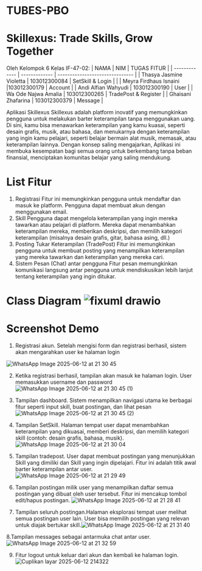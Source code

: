 # TUBES-PBO
# Skillexus: Trade Skills, Grow Together

Oleh Kelompok 6 Kelas IF-47-02: 
|     NAMA      |      NIM      |           TUGAS FITUR           |
| ------------- | ------------- | ------------------------------- |
| Thasya Jasmine Violetta | 103012300084 |       SetSkill & Login   |                        |
| Meyra Firdhaus Isnaini |103012300179 | Account |
| Andi Alfian Wahyudi | 103012300190 | User |
| Wa Ode Najwa Amalia | 103012300265 | TradePost & Register |
| Ghaisani Zhafarina | 103012300379 | Message |

Aplikasi Skillexus 
Skillexus adalah platform inovatif yang memungkinkan pengguna untuk melakukan barter 
keterampilan tanpa menggunakan uang. Di sini, kamu bisa menawarkan keterampilan yang 
kamu kuasai, seperti desain grafis, musik, atau bahasa, dan menukarnya dengan 
keterampilan yang ingin kamu pelajari, seperti belajar bermain alat musik, memasak, atau 
keterampilan lainnya. Dengan konsep saling mengajarkan, Aplikasi ini membuka 
kesempatan bagi semua orang untuk berkembang tanpa beban finansial, menciptakan 
komunitas belajar yang saling mendukung.

# List Fitur
1. Registrasi 
Fitur ini memungkinkan pengguna untuk mendaftar dan masuk ke platform. 
Pengguna dapat membuat akun dengan menggunakan email.  
2. Skill 
Pengguna dapat mengelola keterampilan yang ingin mereka tawarkan atau pelajari 
di platform. Mereka dapat menambahkan keterampilan mereka, memberikan 
deskripsi, dan memilih kategori keterampilan (misalnya desain grafis, gitar, bahasa 
asing, dll.) 
3. Posting Tukar Keterampilan (TradePost) 
Fitur ini memungkinkan pengguna untuk membuat posting yang menampilkan 
keterampilan yang mereka tawarkan dan keterampilan yang mereka cari. 
4. Sistem Pesan (Chat) antar pengguna 
Fitur pesan memungkinkan komunikasi langsung antar pengguna untuk 
mendiskusikan lebih lanjut tentang keterampilan yang ingin ditukar.

# Class Diagram ![fixuml drawio](https://github.com/user-attachments/assets/065cfefb-4d50-4462-81a2-6bada7f51df0)

# Screenshot Demo
1. Registrasi akun. Setelah mengisi form dan registrasi berhasil, sistem akan mengarahkan user ke halaman login

![WhatsApp Image 2025-06-12 at 21 30 45](https://github.com/user-attachments/assets/e7908245-e76d-47f6-baff-83bdbd6d36b1)

2. Ketika registrasi berhasil, tampilan akan masuk ke halaman login. User memasukkan username dan password
![WhatsApp Image 2025-06-12 at 21 30 45 (1)](https://github.com/user-attachments/assets/4b0b0359-ef1d-4ace-890b-e4f0ac0cc09f)

3. Tampilan dashboard. Sistem menampilkan navigasi utama ke berbagai fitur seperti input skill, buat postingan, dan lihat pesan
![WhatsApp Image 2025-06-12 at 21 30 45 (2)](https://github.com/user-attachments/assets/ae07613c-fe28-441c-a6e0-5d686640a46e)

4. Tampilan SetSkill. Halaman tempat user dapat menambahkan keterampilan yang dikuasai, memberi deskripsi, dan memilih kategori skill (contoh: desain grafis, bahasa, musik).
![WhatsApp Image 2025-06-12 at 21 30 04](https://github.com/user-attachments/assets/2bd70780-c952-4791-aa52-d91fa848ca88)

5. Tampilan tradepost. User dapat membuat postingan yang menunjukkan Skill yang dimiliki dan Skill yang ingin dipelajari. Fitur ini adalah titik awal barter keterampilan antar user.![WhatsApp Image 2025-06-12 at 21 29 49](https://github.com/user-attachments/assets/276a9f53-f276-494c-b082-d6aec8615037)

6. Tampilan postingan milik user yang menampilkan daftar semua postingan yang dibuat oleh user tersebut. Fitur ini mencakup tombol edit/hapus postingan.
![WhatsApp Image 2025-06-12 at 21 28 41](https://github.com/user-attachments/assets/5dad69a1-4193-4f87-bf98-2ef6f16c7fae)

7. Tampilan seluruh postingan.Halaman eksplorasi tempat user melihat semua postingan user lain. User bisa memilih postingan yang relevan untuk diajak bertukar skill.![WhatsApp Image 2025-06-12 at 21 31 40](https://github.com/user-attachments/assets/00d9563a-fd82-4904-b2cc-f986810f0ae5)
   
8.Tampilan messages sebagai antarmuka chat antar user.![WhatsApp Image 2025-06-12 at 21 32 59](https://github.com/user-attachments/assets/4e7999b4-b03f-43e4-bd1c-584eb194468f)

9. Fitur logout untuk keluar dari akun dan kembali ke halaman login.
![Cuplikan layar 2025-06-12 214322](https://github.com/user-attachments/assets/422e6449-af23-4b5b-92a2-6a1d96a4ed69)









